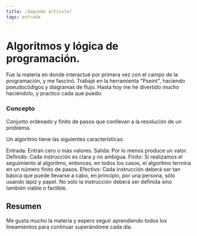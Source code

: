 ```yaml
---
title: ¡Segundo artículo!
tags: entrada
---
```


# Algoritmos y lógica de programación.

Fue la materia en donde interactué por primera vez con el campo de la programación, y me fascinó. Trabajé en la herramienta "Pseint", haciendo pseudocódigos y diagramas de flujo. Hasta hoy me he divertido mucho haciéndolo, y practico cada que puedo.


### Concepto

Conjunto ordenado y finito de pasos que conllevan a la resolución de un problema.



Un algoritmo tiene las siguientes características:

Entrada: Entran cero o más valores.
Salida: Por lo menos produce un valor.
Definido: Cada instrucción es clara y no ambigua.
Finito: Si realizamos el seguimiento al algoritmo, entonces, en todos los casos, el algoritmo termina en un número finito de pasos.
Efectivo: Cada instrucción deberá ser tan básica que puede llevarse a cabo, en principio, por una persona, sólo usando lápiz y papel. No sólo la instrucción deberá ser definida sino también viable o factible.



## Resumen

Me gusta mucho la materia y espero seguir aprendiendo todos los lineamientos para continuar superándome cada día. 


